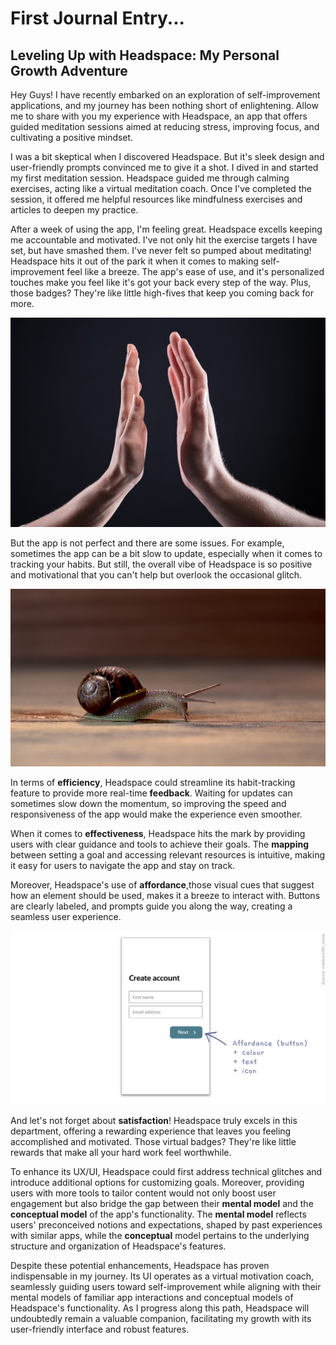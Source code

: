 # First Journal Entry...

## Leveling Up with Headspace: My Personal Growth Adventure


Hey Guys! I have recently embarked on an exploration of self-improvement applications, and my journey has been nothing short of enlightening. Allow me to share with you my experience with Headspace, an app that offers guided meditation sessions aimed at reducing stress, improving focus, and cultivating a positive mindset.

I was a bit skeptical when I discovered Headspace. But it's sleek design and user-friendly prompts convinced me to give it a shot. I dived in and started my first meditation session. Headspace guided me through calming exercises, acting like a virtual meditation coach. Once I've completed the session, it offered me helpful resources like mindfulness exercises and articles to deepen my practice.

After a week of using the app, I'm feeling great. Headspace excells keeping me accountable and motivated. I've not only hit the exercise targets I have set, but have smashed them. I've never felt so pumped about meditating! Headspace hits it out of the park it when it comes to making self-improvement feel like a breeze. The app's ease of use, and it's personalized touches make you feel like it's got your back every step of the way. Plus, those badges? They're like little high-fives that keep you coming back for more.

![High Five](./assets/high-five.jpg)

But the app is not perfect and there are some issues. For example, sometimes the app can be a bit slow to update, especially when it comes to tracking your habits. But still, the overall vibe of Headspace is so positive and motivational that you can't help but overlook the occasional glitch.

![Snail](./assets/snail.jpg)

In terms of **efficiency**, Headspace could streamline its habit-tracking feature to provide more real-time **feedback**. Waiting for updates can sometimes slow down the momentum, so improving the speed and responsiveness of the app would make the experience even smoother.

When it comes to **effectiveness**, Headspace hits the mark by providing users with clear guidance and tools to achieve their goals. The **mapping** between setting a goal and accessing relevant resources is intuitive, making it easy for users to navigate the app and stay on track.

Moreover, Headspace's use of **affordance**,those visual cues that suggest how an element should be used, makes it a breeze to interact with. Buttons are clearly labeled, and prompts guide you along the way, creating a seamless user experience. 

![Affordance](./affordance.jpg)

And let's not forget about **satisfaction**! Headspace truly excels in this department, offering a rewarding experience that leaves you feeling accomplished and motivated. Those virtual badges? They're like little rewards that make all your hard work feel worthwhile.

To enhance its UX/UI, Headspace could first address technical glitches and introduce additional options for customizing goals. Moreover, providing users with more tools to tailor content would not only boost user engagement but also bridge the gap between their **mental model** and the **conceptual model** of the app's functionality. The **mental model** reflects users' preconceived notions and expectations, shaped by past experiences with similar apps, while the **conceptual** model pertains to the underlying structure and organization of Headspace's features.

Despite these potential enhancements, Headspace has proven indispensable in my journey. Its UI operates as a virtual motivation coach, seamlessly guiding users toward self-improvement while aligning with their mental models of familiar app interactions and conceptual models of Headspace's functionality. As I progress along this path, Headspace will undoubtedly remain a valuable companion, facilitating my growth with its user-friendly interface and robust features.
